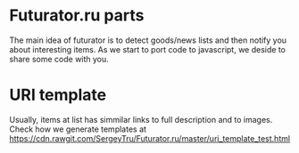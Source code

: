 # Futurator.ru parts
The main idea of futurator is to detect goods/news lists and then notify you about interesting items.
As we start to port code to javascript, we deside to share some code with you.

# URI template
Usually, items at list has simmilar links to full description and to images. Check how we generate templates at https://cdn.rawgit.com/SergeyTru/Futurator.ru/master/uri_template_test.html